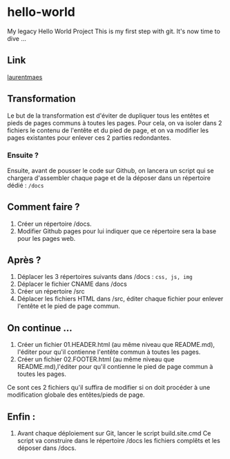# hello-world
My legacy Hello World Project
This is my first step with git. It's now time to dive ...

## Link
[laurentmaes](https://laurentmaes.github.io/hello-world/)

## Transformation
Le but de la transformation est d'éviter de dupliquer tous les entêtes et pieds de pages communs à toutes les pages. Pour cela, on va isoler dans 2 fichiers le contenu de l'entête et du pied de page, et on va modifier les pages existantes pour enlever ces 2 parties redondantes.
### Ensuite ?
Ensuite, avant de pousser le code sur Github, on lancera un script qui se chargera d'assembler chaque page et de la déposer dans un répertoire dédié : ``/docs``

## Comment faire ?
1. Créer un répertoire /docs.
2. Modifier Github pages pour lui indiquer que ce répertoire sera la base pour les pages web.

## Après ?
1. Déplacer les 3 répertoires suivants dans /docs :  ``css, js, img``
2. Déplacer le fichier CNAME dans /docs
3. Créer un répertoire /src
4. Déplacer les fichiers HTML dans /src, éditer chaque fichier pour enlever l'entête et le pied de page commun.

## On continue ...
1. Créer un fichier 01.HEADER.html (au même niveau que README.md), l'éditer pour qu'il contienne l'entête commun à toutes les pages.
2. Créer un fichier 02.FOOTER.html (au même niveau que README.md),l'éditer pour qu'il contienne le pied de page commun à toutes les pages.

Ce sont ces 2 fichiers qu'il suffira de modifier si on doit procéder à une modification globale des entêtes/pieds de page.

## Enfin :
1. Avant chaque déploiement sur Git, lancer le script build.site.cmd
Ce script va construire dans le répertoire /docs les fichiers complêts et les déposer dans /docs.
